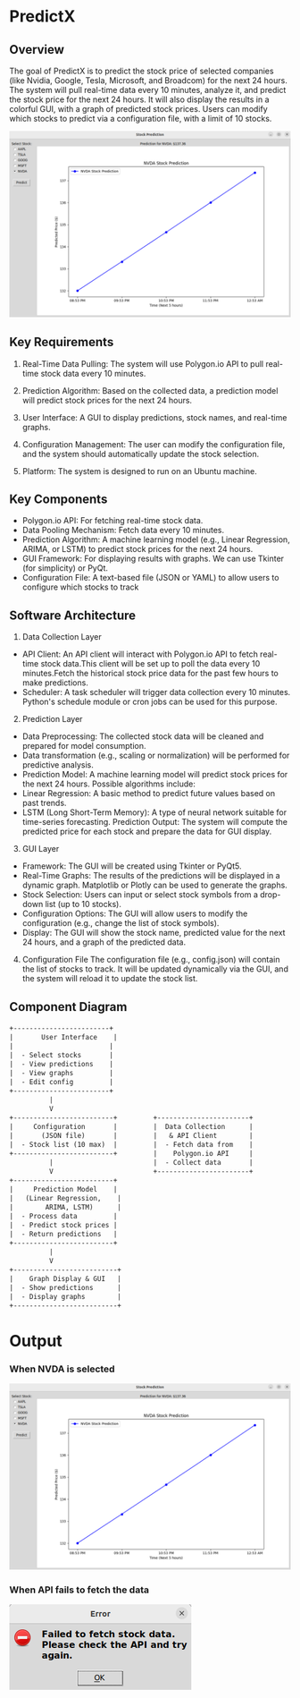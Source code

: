 # PredictX

## Overview
The goal of PredictX is to predict the stock price of selected companies (like Nvidia, Google, Tesla, Microsoft, and Broadcom) for the next 24 hours. The system will pull real-time data every 10 minutes, analyze it, and predict the stock price for the next 24 hours. It will also display the results in a colorful GUI, with a graph of predicted stock prices. Users can modify which stocks to predict via a configuration file, with a limit of 10 stocks.

![Stock Predition](output/image_NVDA.png)

## Key Requirements

1. Real-Time Data Pulling: The system will use Polygon.io API to pull real-time stock data every 10 minutes.

2. Prediction Algorithm: Based on the collected data, a prediction model will predict stock prices for the next 24 hours.

3. User Interface: A GUI to display predictions, stock names, and real-time graphs.

4. Configuration Management: The user can modify the configuration file, and the system should automatically update the stock selection.

5. Platform: The system is designed to run on an Ubuntu machine.

## Key Components

- Polygon.io API: For fetching real-time stock data.
- Data Pooling Mechanism: Fetch data every 10 minutes.
- Prediction Algorithm: A machine learning model (e.g., Linear Regression, ARIMA, or LSTM) to predict stock prices for the next 24 hours.
- GUI Framework: For displaying results with graphs. We can use Tkinter (for simplicity) or PyQt.
- Configuration File: A text-based file (JSON or YAML) to allow users to configure which stocks to track

## Software Architecture

1. Data Collection Layer
- API Client: An API client will interact with Polygon.io API to fetch real-time stock data.This client will be set up to poll the data every 10 minutes.Fetch the historical stock price data for the past few hours to make predictions.
- Scheduler: A task scheduler will trigger data collection every 10 minutes. Python's schedule module or cron jobs can be used for this purpose.
2. Prediction Layer
- Data Preprocessing: The collected stock data will be cleaned and prepared for model consumption.
- Data transformation (e.g., scaling or normalization) will be performed for predictive analysis.
- Prediction Model: A machine learning model will predict stock prices for the next 24 hours. Possible algorithms include:
- Linear Regression: A basic method to predict future values based on past trends.
- LSTM (Long Short-Term Memory): A type of neural network suitable for time-series forecasting.
Prediction Output: The system will compute the predicted price for each stock and prepare the data for GUI display.
3. GUI Layer
- Framework: The GUI will be created using Tkinter or PyQt5.
- Real-Time Graphs: The results of the predictions will be displayed in a dynamic graph. Matplotlib or Plotly can be used to generate the graphs.
- Stock Selection: Users can input or select stock symbols from a drop-down list (up to 10 stocks).
- Configuration Options: The GUI will allow users to modify the configuration (e.g., change the list of stock symbols).
- Display: The GUI will show the stock name, predicted value for the next 24 hours, and a graph of the predicted data.
4. Configuration File
The configuration file (e.g., config.json) will contain the list of stocks to track.
It will be updated dynamically via the GUI, and the system will reload it to update the stock list.

## Component Diagram

```
+------------------------+
|       User Interface    |
|                        |
|  - Select stocks       |
|  - View predictions    |
|  - View graphs         |
|  - Edit config         |
+------------------------+
          |
          V
+-------------------------+         +-----------------------+
|     Configuration       |         |  Data Collection      |
|       (JSON file)       |         |   & API Client        |
|  - Stock list (10 max)  |         |  - Fetch data from    |
+-------------------------+         |    Polygon.io API     |
          |                         |  - Collect data       |
          V                         +-----------------------+
+-------------------------+
|     Prediction Model    |
|   (Linear Regression,    |
|        ARIMA, LSTM)      |
|  - Process data         |
|  - Predict stock prices |
|  - Return predictions   |
+-------------------------+
          |
          V
+--------------------------+
|    Graph Display & GUI   |
|  - Show predictions      |
|  - Display graphs        |
+--------------------------+
```


# Output

### When NVDA is selected

![alt text](output/image_NVDA.png)

### When API fails to fetch the data

![alt text](output/image.png)